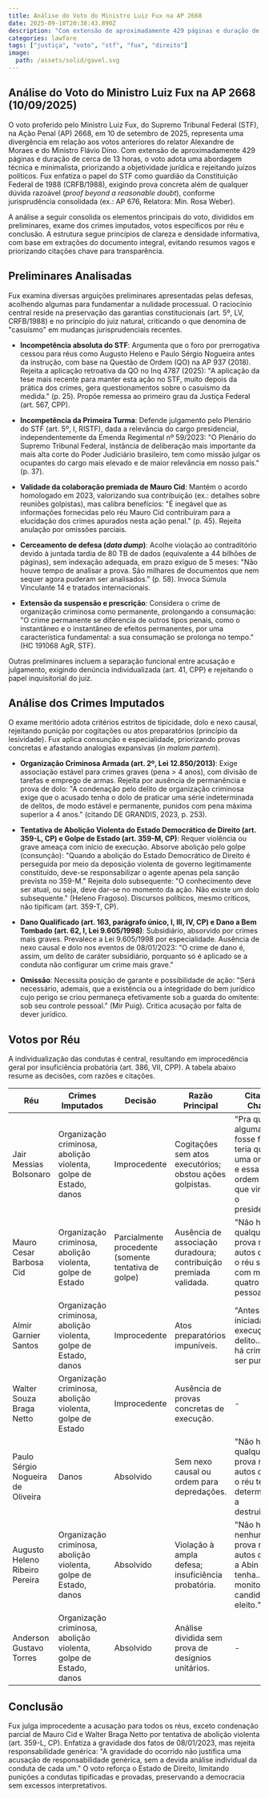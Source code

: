 ```yaml
---
title: Análise do Voto do Ministro Luiz Fux na AP 2668
date: 2025-09-10T20:38:43.890Z
description: "Com extensão de aproximadamente 429 páginas e duração de cerca de 13 horas, o voto adota uma abordagem técnica e minimalista, priorizando a objetividade jurídica e rejeitando juízos políticos. "
categories: lawfare
tags: ["justiça", "voto", "stf", "fux", "direito"]
image: 
  path: /assets/solid/gavel.svg
---
```


## Análise do Voto do Ministro Luiz Fux na AP 2668 (10/09/2025)

O voto proferido pelo Ministro Luiz Fux, do Supremo Tribunal Federal (STF), na Ação Penal (AP) 2668, em 10 de setembro de 2025, representa uma divergência em relação aos votos anteriores do relator Alexandre de Moraes e do Ministro Flávio Dino. Com extensão de aproximadamente 429 páginas e duração de cerca de 13 horas, o voto adota uma abordagem técnica e minimalista, priorizando a objetividade jurídica e rejeitando juízos políticos. Fux enfatiza o papel do STF como guardião da Constituição Federal de 1988 (CRFB/1988), exigindo prova concreta além de qualquer dúvida razoável (*proof beyond a reasonable doubt*), conforme jurisprudência consolidada (ex.: AP 676, Relatora: Min. Rosa Weber).

A análise a seguir consolida os elementos principais do voto, divididos em preliminares, exame dos crimes imputados, votos específicos por réu e conclusão. A estrutura segue princípios de clareza e densidade informativa, com base em extrações do documento integral, evitando resumos vagos e priorizando citações chave para transparência.

## Preliminares Analisadas
Fux examina diversas arguições preliminares apresentadas pelas defesas, acolhendo algumas para fundamentar a nulidade processual. O raciocínio central reside na preservação das garantias constitucionais (art. 5º, LV, CRFB/1988) e no princípio do juiz natural, criticando o que denomina de "casuísmo" em mudanças jurisprudenciais recentes.

- **Incompetência absoluta do STF**: Argumenta que o foro por prerrogativa cessou para réus como Augusto Heleno e Paulo Sérgio Nogueira antes da instrução, com base na Questão de Ordem (QO) na AP 937 (2018). Rejeita a aplicação retroativa da QO no Inq 4787 (2025): "A aplicação da tese mais recente para manter esta ação no STF, muito depois da prática dos crimes, gera questionamentos sobre o casuísmo da medida." (p. 25). Propõe remessa ao primeiro grau da Justiça Federal (art. 567, CPP).

- **Incompetência da Primeira Turma**: Defende julgamento pelo Plenário do STF (art. 5º, I, RISTF), dada a relevância do cargo presidencial, independentemente da Emenda Regimental nº 59/2023: "O Plenário do Supremo Tribunal Federal, instância de deliberação mais importante da mais alta corte do Poder Judiciário brasileiro, tem como missão julgar os ocupantes do cargo mais elevado e de maior relevância em nosso país." (p. 37).

- **Validade da colaboração premiada de Mauro Cid**: Mantém o acordo homologado em 2023, valorizando sua contribuição (ex.: detalhes sobre reuniões golpistas), mas calibra benefícios: "É inegável que as informações fornecidas pelo réu Mauro Cid contribuíram para a elucidação dos crimes apurados nesta ação penal." (p. 45). Rejeita anulação por omissões parciais.

- **Cerceamento de defesa (*data dump*)**: Acolhe violação ao contraditório devido à juntada tardia de 80 TB de dados (equivalente a 44 bilhões de páginas), sem indexação adequada, em prazo exíguo de 5 meses: "Não houve tempo de analisar a prova. São milhares de documentos que nem sequer agora puderam ser analisados." (p. 58). Invoca Súmula Vinculante 14 e tratados internacionais.

- **Extensão da suspensão e prescrição**: Considera o crime de organização criminosa como permanente, prolongando a consumação: "O crime permanente se diferencia de outros tipos penais, como o instantâneo e o instantâneo de efeitos permanentes, por uma característica fundamental: a sua consumação se prolonga no tempo." (HC 191068 AgR, STF).

Outras preliminares incluem a separação funcional entre acusação e julgamento, exigindo denúncia individualizada (art. 41, CPP) e rejeitando o papel inquisitorial do juiz.

## Análise dos Crimes Imputados
O exame meritório adota critérios estritos de tipicidade, dolo e nexo causal, rejeitando punição por cogitações ou atos preparatórios (princípio da lesividade). Fux aplica consunção e especialidade, priorizando provas concretas e afastando analogias expansivas (*in malam partem*).

- **Organização Criminosa Armada (art. 2º, Lei 12.850/2013)**: Exige associação estável para crimes graves (pena > 4 anos), com divisão de tarefas e emprego de armas. Rejeita por ausência de permanência e prova de dolo: "A condenação pelo delito de organização criminosa exige que o acusado tenha o dolo de praticar uma série indeterminada de delitos, de modo estável e permanente, punidos com pena máxima superior a 4 anos." (citando DE GRANDIS, 2023, p. 253).

- **Tentativa de Abolição Violenta do Estado Democrático de Direito (art. 359-L, CP) e Golpe de Estado (art. 359-M, CP)**: Requer violência ou grave ameaça com início de execução. Absorve abolição pelo golpe (consunção): "Quando a abolição do Estado Democrático de Direito é perseguida por meio da deposição violenta de governo legitimamente constituído, deve-se responsabilizar o agente apenas pela sanção prevista no 359-M." Rejeita dolo subsequente: "O conhecimento deve ser atual, ou seja, deve dar-se no momento da ação. Não existe um dolo subsequente." (Heleno Fragoso). Discursos políticos, mesmo críticos, não tipificam (art. 359-T, CP).

- **Dano Qualificado (art. 163, parágrafo único, I, III, IV, CP) e Dano a Bem Tombado (art. 62, I, Lei 9.605/1998)**: Subsidiário, absorvido por crimes mais graves. Prevalece a Lei 9.605/1998 por especialidade. Ausência de nexo causal e dolo nos eventos de 08/01/2023: "O crime de dano é, assim, um delito de caráter subsidiário, porquanto só é aplicado se a conduta não configurar um crime mais grave."

- **Omissão**: Necessita posição de garante e possibilidade de ação: "Será necessário, ademais, que a existência ou a integridade do bem jurídico cujo perigo se criou permaneça efetivamente sob a guarda do omitente: sob seu controle pessoal." (Mir Puig). Critica acusação por falta de dever jurídico.

## Votos por Réu
A individualização das condutas é central, resultando em improcedência geral por insuficiência probatória (art. 386, VII, CPP). A tabela abaixo resume as decisões, com razões e citações.

| Réu                          | Crimes Imputados                                      | Decisão         | Razão Principal                                                                 | Citação Chave                                                                 |
|------------------------------|-------------------------------------------------------|-----------------|---------------------------------------------------------------------------------|-------------------------------------------------------------------------------|
| Jair Messias Bolsonaro       | Organização criminosa, abolição violenta, golpe de Estado, danos | Improcedente    | Cogitações sem atos executórios; obstou ações golpistas.                        | "Pra que alguma coisa fosse feita, teria que ter uma ordem, e essa ordem tinha que vir com o presidente." |
| Mauro Cesar Barbosa Cid      | Organização criminosa, abolição violenta, golpe de Estado | Parcialmente procedente (somente tentativa de golpe) | Ausência de associação duradoura; contribuição premiada validada.               | "Não há qualquer prova nos autos de que o réu se uniu com mais de quatro pessoas..." |
| Almir Garnier Santos         | Organização criminosa, abolição violenta, golpe de Estado, danos | Improcedente    | Atos preparatórios impuníveis.                                                  | "Antes de iniciada a execução do delito... não há crime a ser punido."        |
| Walter Souza Braga Netto     | Organização criminosa, abolição violenta, golpe de Estado | Improcedente    | Ausência de provas concretas de execução.                                       | -                                                                             |
| Paulo Sérgio Nogueira de Oliveira | Danos                                               | Absolvido       | Sem nexo causal ou ordem para depredações.                                      | "Não há qualquer prova nos autos de que o réu tenha determinado a destruição..." |
| Augusto Heleno Ribeiro Pereira | Organização criminosa, abolição violenta, golpe de Estado, danos | Absolvido       | Violação à ampla defesa; insuficiência probatória.                              | "Não há nenhuma prova nos autos de que a Abin tenha... monitorar o candidato eleito." |
| Anderson Gustavo Torres      | Organização criminosa, abolição violenta, golpe de Estado, danos | Absolvido       | Análise dividida sem prova de desígnios unitários.                              | -                                                                             |

## Conclusão
Fux julga improcedente a acusação para todos os réus, exceto condenação parcial de Mauro Cid e Walter Braga Netto por tentativa de abolição violenta (art. 359-L, CP). Enfatiza a gravidade dos fatos de 08/01/2023, mas rejeita responsabilidade genérica: "A gravidade do ocorrido não justifica uma acusação de responsabilidade genérica, sem a devida análise individual da conduta de cada um." O voto reforça o Estado de Direito, limitando punições a condutas tipificadas e provadas, preservando a democracia sem excessos interpretativos.
